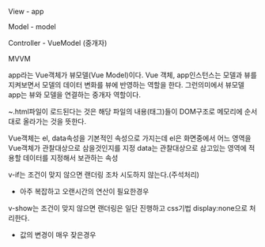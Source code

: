 View - app

Model - model

Controller - VueModel
(중개자)

MVVM

app라는 Vue객체가 뷰모델(Vue Model)이다.
Vue 객체, app인스턴스는 모델과 뷰를 지켜보면서 모델의 데이터 변화를
뷰에 반영하는 역할을 한다.
그런의미에서 뷰모델 app는 뷰와 모델을 연결하는 중개자 역할이다.

~.html파일이 로드된다는 것은 해당 파일의 내용(태그)들이
DOM구조로 메모리에 순서대로 올라가는 것을 뜻한다.

Vue객체는 el, data속성을 기본적인 속성으로 가지는데
el은 화면중에서 어느 영역을 Vue객체가 관찰대상으로 삼을것인지를 지정
data는 관찰대상으로 삼고있는 영역에 적용할 데이터를 지정해서 보관하는 속성

v-if는 조건이 맞지 않으면 랜더링 조차 시도하지 않는다.(주석처리)
- 아주 복잡하고 오랜시간의 연산이 필요한경우

v-show는 조건이 맞지 않으면 랜더링은 일단 진행하고 css기법 display:none으로 처리한다.
- 값의 변경이 매우 잦은경우
